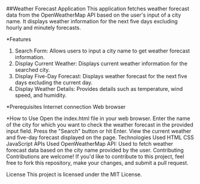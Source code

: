 ##Weather Forecast Application
This application fetches weather forecast data from the OpenWeatherMap API based on the user's input of a city name. It displays weather information for the next five days excluding hourly and minutely forecasts.

*Features
1. Search Form: Allows users to input a city name to get weather forecast information.
2. Display Current Weather: Displays current weather information for the searched city.
3. Display Five-Day Forecast: Displays weather forecast for the next five days excluding the current day.
4. Display Weather Details: Provides details such as temperature, wind speed, and humidity.

*Prerequisites
Internet connection
Web browser

*How to Use
Open the index.html file in your web browser.
Enter the name of the city for which you want to check the weather forecast in the provided input field.
Press the "Search" button or hit Enter.
View the current weather and five-day forecast displayed on the page.
Technologies Used
HTML
CSS
JavaScript
APIs Used
OpenWeatherMap API: Used to fetch weather forecast data based on the city name provided by the user.
Contributing
Contributions are welcome! If you'd like to contribute to this project, feel free to fork this repository, make your changes, and submit a pull request.

License
This project is licensed under the MIT License.

